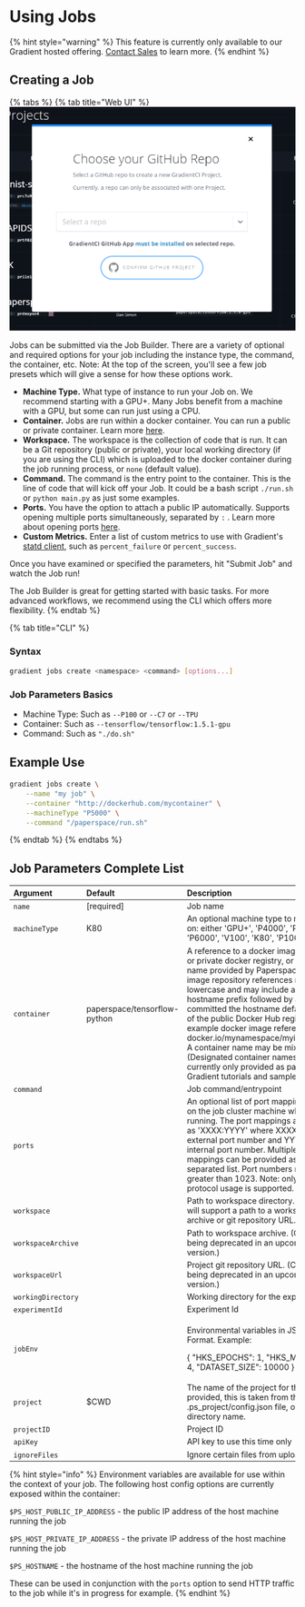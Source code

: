 # Using Jobs

{% hint style="warning" %}
This feature is currently only available to our Gradient hosted offering. [Contact Sales](https://info.paperspace.com/contact-sales) to learn more. 
{% endhint %}

## Creating a Job

{% tabs %}
{% tab title="Web UI" %}
![](../../.gitbook/assets/image%20%2835%29.png)

Jobs can be submitted via the Job Builder.  There are a variety of optional and required options for your job including the instance type, the command, the container, etc.  Note: At the top of the screen, you'll see a few job presets which will give a sense for how these options work.  

* **Machine Type.** What type of instance to run your Job on. We recommend starting with a GPU+. Many Jobs benefit from a machine with a GPU, but some can run just using a CPU.
* **Container.** Jobs are run within a docker container. You can run a public or private container. Learn more [here](https://support.paperspace.com/hc/en-us/articles/360003415434). 
* **Workspace.** The workspace is the collection of code that is run. It can be a Git repository \(public or private\), your local working directory \(if you are using the CLI\) which is uploaded to the docker container during the job running process, or `none` \(default value\). 
* **Command.** The command is the entry point to the container. This is the line of code that will kick off your Job. It could be a bash script `./run.sh` or `python main.py` as just some examples. 
* **Ports.** You have the option to attach a public IP automatically. Supports opening multiple ports simultaneously, separated by `:` . Learn more about opening ports [here](https://support.paperspace.com/hc/en-us/articles/360003412574). 
* **Custom Metrics.** Enter a list of custom metrics to use with Gradient's [statd client](job-metrics/custom-metrics.md), such as `percent_failure` or `percent_success`.

Once you have examined or specified the parameters, hit "Submit Job" and watch the Job run!

The Job Builder is great for getting started with basic tasks.  For more advanced workflows, we recommend using the CLI which offers more flexibility.
{% endtab %}

{% tab title="CLI" %}
### Syntax

```bash
gradient jobs create <namespace> <command> [options...]
```

### Job Parameters Basics

* Machine Type: Such as `--P100` or `--C7` or `--TPU`
* Container: Such as `--tensorflow/tensorflow:1.5.1-gpu`
* Command: Such as `"./do.sh"`

## Example Use

```bash
gradient jobs create \
    --name "my job" \
    --container "http://dockerhub.com/mycontainer" \
    --machineType "P5000" \
    --command "/paperspace/run.sh"
```
{% endtab %}
{% endtabs %}

## Job Parameters Complete List

<table>
  <thead>
    <tr>
      <th style="text-align:left">Argument</th>
      <th style="text-align:left">Default</th>
      <th style="text-align:left">Description</th>
    </tr>
  </thead>
  <tbody>
    <tr>
      <td style="text-align:left"><code>name</code>
      </td>
      <td style="text-align:left">[required]</td>
      <td style="text-align:left">Job name</td>
    </tr>
    <tr>
      <td style="text-align:left"><code>machineType</code>
      </td>
      <td style="text-align:left">K80</td>
      <td style="text-align:left">An optional machine type to run the job on: either &apos;GPU+&apos;, &apos;P4000&apos;,
        &apos;P5000&apos;, &apos;P6000&apos;, &apos;V100&apos;, &apos;K80&apos;,
        &apos;P100&apos;, or &apos;TPU&apos;.</td>
    </tr>
    <tr>
      <td style="text-align:left"><code>container</code>
      </td>
      <td style="text-align:left">paperspace/tensorflow-python</td>
      <td style="text-align:left">A reference to a docker image in a public or private docker registry,
        or a container name provided by Paperspace. Docker image repository references
        must be in lowercase and may include a tag and a hostname prefix followed
        by a slash; if committed the hostname defaults to that of the public Docker
        Hub registry. An example docker image reference: docker.io/mynamespace/myimage:mytag.
        A container name may be mixed case. (Designated container names are currently
        only provided as part of various Gradient tutorials and samples.)</td>
    </tr>
    <tr>
      <td style="text-align:left"><code>command</code>
      </td>
      <td style="text-align:left"></td>
      <td style="text-align:left">Job command/entrypoint</td>
    </tr>
    <tr>
      <td style="text-align:left"><code>ports</code>
      </td>
      <td style="text-align:left"></td>
      <td style="text-align:left">An optional list of port mappings to open on the job cluster machine while
        the job is running. The port mappings are specified as &apos;XXXX:YYYY&apos;
        where XXXX is an external port number and YYYY is an internal port number.
        Multiple port mappings can be provided as a comma separated list. Port
        numbers must be greater than 1023. Note: only /tcp protocol usage is supported.</td>
    </tr>
    <tr>
      <td style="text-align:left"><code>workspace</code>
      </td>
      <td style="text-align:left"></td>
      <td style="text-align:left">Path to workspace directory. (Soon also will support a path to a workspace
        archive or git repository URL.)</td>
    </tr>
    <tr>
      <td style="text-align:left"><code>workspaceArchive</code>
      </td>
      <td style="text-align:left"></td>
      <td style="text-align:left">Path to workspace archive. (Currently being deprecated in an upcoming
        version.)</td>
    </tr>
    <tr>
      <td style="text-align:left"><code>workspaceUrl</code>
      </td>
      <td style="text-align:left"></td>
      <td style="text-align:left">Project git repository URL. (Currently being deprecated in an upcoming
        version.)</td>
    </tr>
    <tr>
      <td style="text-align:left"><code>workingDirectory</code>
      </td>
      <td style="text-align:left"></td>
      <td style="text-align:left">Working directory for the experiment</td>
    </tr>
    <tr>
      <td style="text-align:left"><code>experimentId</code>
      </td>
      <td style="text-align:left"></td>
      <td style="text-align:left">Experiment Id</td>
    </tr>
    <tr>
      <td style="text-align:left"><code>jobEnv</code>
      </td>
      <td style="text-align:left"></td>
      <td style="text-align:left">
        <p>Environmental variables in JSON String Format. Example:</p>
        <p>{ &quot;HKS_EPOCHS&quot;: 1, &quot;HKS_MAX_EVALS&quot;: 4, &quot;DATASET_SIZE&quot;:
          10000 }</p>
      </td>
    </tr>
    <tr>
      <td style="text-align:left"><code>project</code>
      </td>
      <td style="text-align:left">$CWD</td>
      <td style="text-align:left">The name of the project for this job. If not provided, this is taken from
        the .ps_project/config.json file, or the current directory name.</td>
    </tr>
    <tr>
      <td style="text-align:left"><code>projectID</code>
      </td>
      <td style="text-align:left"></td>
      <td style="text-align:left">Project ID</td>
    </tr>
    <tr>
      <td style="text-align:left"><code>apiKey</code>
      </td>
      <td style="text-align:left"></td>
      <td style="text-align:left">API key to use this time only</td>
    </tr>
    <tr>
      <td style="text-align:left"><code>ignoreFiles</code>
      </td>
      <td style="text-align:left"></td>
      <td style="text-align:left">Ignore certain files from uploading</td>
    </tr>
  </tbody>
</table>{% hint style="info" %}
Environment variables are available for use within the context of your job. The following host config options are currently exposed within the container:

`$PS_HOST_PUBLIC_IP_ADDRESS` - the public IP address of the host machine running the job

`$PS_HOST_PRIVATE_IP_ADDRESS` - the private IP address of the host machine running the job

`$PS_HOSTNAME` - the hostname of the host machine running the job

These can be used in conjunction with the `ports` option to send HTTP traffic to the job while it's in progress for example.
{% endhint %}


